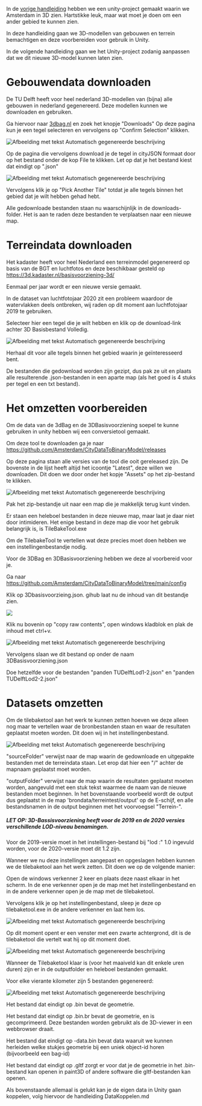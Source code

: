 In de [vorige handleiding](Beginnen.md) hebben we een unity-project gemaakt waarin we Amsterdam in 3D zien. 
Hartstikke leuk, maar wat moet je doen om een ander gebied te kunnen zien.

In deze handleiding gaan we 3D-modellen van gebouwen en terrein bemachtigen en deze voorbereiden voor gebruik in Unity.

In de volgende handleiding gaan we het Unity-project zodanig aanpassen dat we dit nieuwe 3D-model kunnen laten zien.

# Gebouwendata downloaden

De TU Delft heeft voor heel nederland 3D-modellen van (bijna) alle gebouwen in nederland gegenereerd. 
Deze modellen kunnen we downloaden en gebruiken.

Ga hiervoor naar [3dbag.nl](http://3dbag.nl) en zoek het knopje "Downloads"
Op deze pagina kun je een tegel selecteren en vervolgens op "Confirm Selection" klikken.

![Afbeelding met tekst Automatisch gegenereerde beschrijving](./imgs/dataklaarzetten/image1.png)

Op de pagina die vervolgens download je de tegel in cityJSON formaat door op het bestand onder de kop File te klikken. 
Let op dat je het bestand kiest dat eindigt op ".json"

![Afbeelding met tekst Automatisch gegenereerde beschrijving](./imgs/dataklaarzetten/image2.png)

Vervolgens klik je op "Pick Another Tile" totdat je alle tegels binnen het gebied dat je wilt hebben gehad hebt.

Alle gedownloade bestanden staan nu waarschijnlijk in de downloads-folder. 
Het is aan te raden deze bestanden te verplaatsen naar een nieuwe map.

# Terreindata downloaden

Het kadaster heeft voor heel Nederland een terreinmodel gegenereerd op basis van de BGT en luchtfotos en deze beschikbaar gesteld op <https://3d.kadaster.nl/basisvoorziening-3d/>

Eenmaal per jaar wordt er een nieuwe versie gemaakt.

In de dataset van luchtfotojaar 2020 zit een probleem waardoor de watervlakken deels ontbreken, wij raden op dit moment aan luchtfotojaar 2019 te gebruiken.

Selecteer hier een tegel die je wilt hebben en klik op de download-link achter 3D Basisbestand Volledig.

![Afbeelding met tekst Automatisch gegenereerde beschrijving](./imgs/dataklaarzetten/image3.png)

Herhaal dit voor alle tegels binnen het gebied waarin je geïnteresseerd bent.

De bestanden die gedownload worden zijn gezipt, dus pak ze uit en plaats alle resulterende .json-bestanden in een aparte map (als het goed is 4 stuks per tegel en een txt bestand).

# Het omzetten voorbereiden

Om de data van de 3dBag en de 3DBasisvoorziening soepel te kunne gebruiken in unity hebben wij een conversietool gemaakt.

Om deze tool te downloaden ga je naar <https://github.com/Amsterdam/CityDataToBinaryModel/releases>

Op deze pagina staan alle versies van de tool die ooit gereleased zijn.
De bovenste in de lijst heeft altijd het icoontje "Latest", deze willen we downloaden. 
Dit doen we door onder het kopje "Assets" op het zip-bestand te klikken.

![Afbeelding met tekst Automatisch gegenereerde beschrijving](./imgs/dataklaarzetten/image4.png)

Pak het zip-bestandje uit naar een map die je makkelijk terug kunt vinden.

Er staan een heleboel bestanden in deze nieuwe map, maar laat je daar niet door intimideren. 
Het enige bestand in deze map die voor het gebruik belangrijk is, is TileBakeTool.exe

Om de TilebakeTool te vertellen wat deze precies moet doen hebben we een instellingenbestandje nodig.

Voor de 3DBag en 3DBasisvoorziening hebben we deze al voorbereid voor je.

Ga naar <https://github.com/Amsterdam/CityDataToBinaryModel/tree/main/config>

Klik op 3Dbasisvoorzieing.json. gihub laat nu de inhoud van dit bestandje zien.

![](./imgs/dataklaarzetten/image5.png)

Klik nu bovenin op "copy raw contents", open windows kladblok en plak de
inhoud met ctrl+v.

![Afbeelding met tekst Automatisch gegenereerde
beschrijving](./imgs/dataklaarzetten/image6.png)



Vervolgens slaan we dit bestand op onder de naam 3DBasisvoorziening.json

Doe hetzelfde voor de bestanden "panden TUDelftLod1-2.json" en "panden TUDelftLod2-2.json"

# Datasets omzetten

Om de tilebaketool aan het werk te kunnen zetten hoeven we deze alleen nog maar te vertellen waar de bronbestanden staan en waar de resultaten
geplaatst moeten worden. Dit doen wij in het instellingenbestand.

![Afbeelding met tekst Automatisch gegenereerde beschrijving](./imgs/dataklaarzetten/image7.png)

"sourceFolder" verwijst naar de map waarin de gedownloade en uitgepakte bestanden met de terreindata staan. 
Let erop dat hier een "/" achter de mapnaam geplaatst moet worden.

"outputFolder" verwijst naar de map waarin de resultaten geplaatst moeten worden, aangevuld met een stuk tekst waarmee de naam van de
nieuwe bestanden moet beginnen. In het bovenstaande voorbeeld wordt de output dus geplaatst in de map 'brondata/terreintest/output' op de E-schijf, en alle bestandsnamen in de output beginnen met het voorvoegsel "Terrein-".

##### LET OP: 3D-Bassisvoorziening heeft voor de 2019 en de 2020 versies verschillende LOD-niveau benamingen.

Voor de 2019-versie moet in het instellingen-bestand bij "lod :" 1.0 ingevuld worden, voor de 2020-versie moet dit 1.2 zijn.

Wanneer we nu deze instellingen aangepast en opgeslagen hebben kunnen we de tilebaketool aan het werk zetten. Dit doen we op de volgende manier:

Open de windows verkenner 2 keer en plaats deze naast elkaar in het scherm. 
In de ene verkenner open je de map met het instellingenbestand en in de andere verkenner open je de map met de tilebaketool.

Vervolgens klik je op het instellingenbestand, sleep je deze op tilebaketool.exe in de andere verkenner en laat hem los.

![Afbeelding met tekst Automatisch gegenereerde beschrijving](./imgs/dataklaarzetten/image8.png)

Op dit moment opent er een venster met een zwarte achtergrond, dit is de tilebaketool die vertelt wat hij op dit moment doet.

![Afbeelding met tekst Automatisch gegenereerde beschrijving](./imgs/dataklaarzetten/image9.png)

Wanneer de Tilebaketool klaar is (voor het maaiveld kan dit enkele uren duren) zijn er in de outputfolder en heleboel bestanden gemaakt.

Voor elke vierante kilometer zijn 5 bestanden gegenereerd:

![Afbeelding met tekst Automatisch gegenereerde beschrijving](./imgs/dataklaarzetten/image10.png)

Het bestand dat eindigt op .bin bevat de geometrie.

Het bestand dat eindigt op .bin.br bevat de geometrie, en is gecomprimeerd. 
Deze bestanden worden gebruikt als de 3D-viewer in een webbrowser draait.

Het bestand dat eindigt op -data.bin bevat data waaruit we kunnen herleiden welke stukjes geometrie bij een uniek object-id horen (bijvoorbeeld een bag-id)

Het bestand dat eindigt op .gltf zorgt er voor dat je de geometrie in het .bin-bestand kan openen in paint3D of andere software die gltf-bestanden kan openen.



Als bovenstaande allemaal is gelukt kan je de eigen data in Unity gaan koppelen, volg hiervoor de handleiding DataKoppelen.md